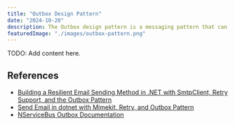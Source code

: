 ```yaml
---
title: "Outbox Design Pattern"
date: "2024-10-20"
description: The Outbox design pattern is a messaging pattern that can be used to ensure that messages are delivered at least once, even if the system crashes.
featuredImage: "./images/outbox-pattern.png"
---
```


TODO: Add content here.

## References 

- [Building a Resilient Email Sending Method in .NET with SmtpClient, Retry Support, and the Outbox Pattern](https://ardalis.com/building-resilient-email-method-dotnet-retry-outbox-pattern/)
- [Send Email in dotnet with Mimekit, Retry, and Outbox Pattern
](https://www.youtube.com/watch?v=qD3ZMH5x3uc)
- [NServiceBus Outbox Documentation](https://docs.particular.net/nservicebus/outbox/)